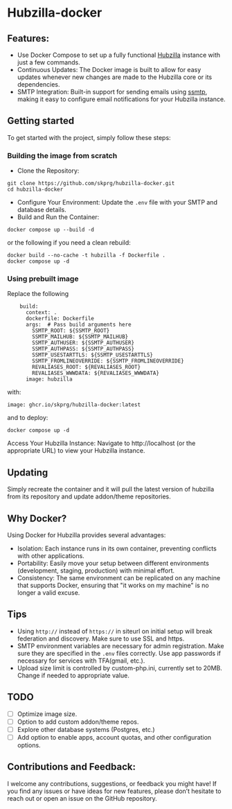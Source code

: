 # Hubzilla-docker

## Features:

- Use Docker Compose to set up a fully functional [Hubzilla](https://hubzilla.org/page/info/discover) instance with just a few commands.
- Continuous Updates: The Docker image is built to allow for easy updates whenever new changes are made to the Hubzilla core or its dependencies.
- SMTP Integration: Built-in support for sending emails using [ssmtp](https://wiki.archlinux.org/title/SSMTP), making it easy to configure email notifications for your Hubzilla instance.

## Getting started

To get started with the project, simply follow these steps:

### Building the image from scratch

- Clone the Repository:

```
git clone https://github.com/skprg/hubzilla-docker.git
cd hubzilla-docker
```

- Configure Your Environment: Update the `.env` file with your SMTP and database details.
- Build and Run the Container:
```
docker compose up --build -d
```
or the following if you need a clean rebuild:   

```
docker build --no-cache -t hubzilla -f Dockerfile .
docker compose up -d
```
### Using prebuilt image

Replace the following 
```
    build:
      context: .
      dockerfile: Dockerfile
      args:  # Pass build arguments here
        SSMTP_ROOT: ${SSMTP_ROOT}
        SSMTP_MAILHUB: ${SSMTP_MAILHUB}
        SSMTP_AUTHUSER: ${SSMTP_AUTHUSER}
        SSMTP_AUTHPASS: ${SSMTP_AUTHPASS}
        SSMTP_USESTARTTLS: ${SSMTP_USESTARTTLS}
        SSMTP_FROMLINEOVERRIDE: ${SSMTP_FROMLINEOVERRIDE}
        REVALIASES_ROOT: ${REVALIASES_ROOT}
        REVALIASES_WWWDATA: ${REVALIASES_WWWDATA}     
      image: hubzilla

```

with:
```
image: ghcr.io/skprg/hubzilla-docker:latest
```

and to deploy:
```
docker compose up -d
```
Access Your Hubzilla Instance: Navigate to http://localhost (or the appropriate URL) to view your Hubzilla instance.

## Updating

Simply recreate the container and it will pull the latest version of hubzilla from its repository and update addon/theme repositories.

## Why Docker?

Using Docker for Hubzilla provides several advantages:

- Isolation: Each instance runs in its own container, preventing conflicts with other applications.
- Portability: Easily move your setup between different environments (development, staging, production) with minimal effort.
- Consistency: The same environment can be replicated on any machine that supports Docker, ensuring that "it works on my machine" is no longer a valid excuse.

## Tips

- Using `http://` instead of `https://` in siteurl on initial setup will break federation and discovery. Make sure to use SSL and https.
- SMTP environment variables are necessary for admin registration. Make sure they are specified in the `.env` files correctly. Use app passwords if necessary for services with TFA(gmail, etc.).
- Upload size limit is controlled by custom-php.ini, currently set to 20MB. Change if needed to appropriate value.

## TODO
- [ ] Optimize image size.
- [ ] Option to add custom addon/theme repos.
- [ ] Explore other database systems (Postgres, etc.)
- [ ] Add option to enable apps, account quotas, and other configuration options.

## Contributions and Feedback:

I welcome any contributions, suggestions, or feedback you might have! If you find any issues or have ideas for new features, please don’t hesitate to reach out or open an issue on the GitHub repository.
